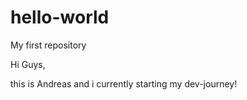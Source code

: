 # hello-world
My first repository

Hi Guys,

this is Andreas and i currently starting my dev-journey!
